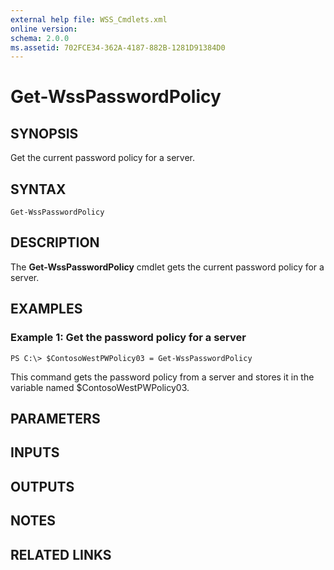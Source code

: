 ```yaml
---
external help file: WSS_Cmdlets.xml
online version: 
schema: 2.0.0
ms.assetid: 702FCE34-362A-4187-882B-1281D91384D0
---
```


# Get-WssPasswordPolicy

## SYNOPSIS
Get the current password policy for a server.

## SYNTAX

```
Get-WssPasswordPolicy
```

## DESCRIPTION
The **Get-WssPasswordPolicy** cmdlet gets the current password policy for a server.

## EXAMPLES

### Example 1: Get the password policy for a server
```
PS C:\> $ContosoWestPWPolicy03 = Get-WssPasswordPolicy
```

This command gets the password policy from a server and stores it in the variable named $ContosoWestPWPolicy03.

## PARAMETERS

## INPUTS

## OUTPUTS

## NOTES

## RELATED LINKS

